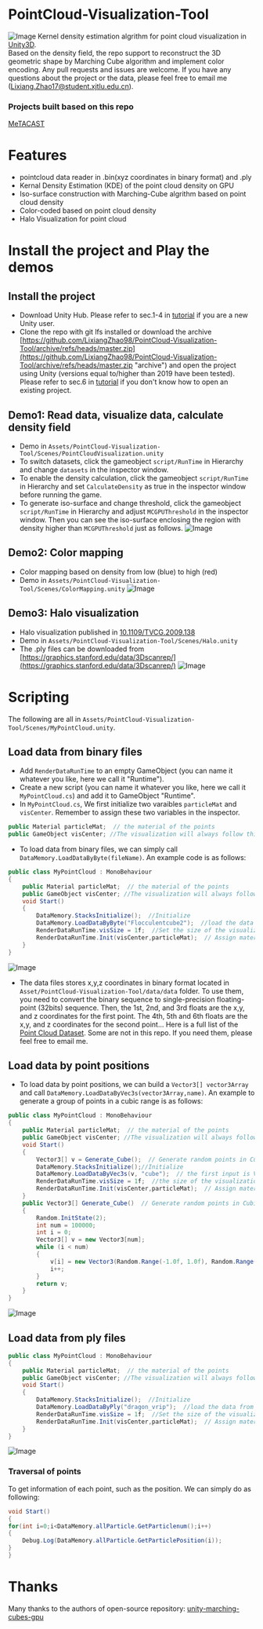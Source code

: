 PointCloud-Visualization-Tool
======

![Image](https://github.com/LixiangZhao98/asset/blob/master/Project/PointCloud-Visualization-Tool/pic/teaser.png "Image")
Kernel density estimation algrithm for point cloud visualization in [Unity3D](https://unity3d.com/get-unity/download "Unity download").\
Based on the density field, the repo support to reconstruct the 3D geometric shape by Marching Cube algorithm and implement color encoding.
Any pull requests and issues are welcome. If you have any questions about the project or the data, please feel free to email me (Lixiang.Zhao17@student.xjtlu.edu.cn).

### Projects built based on this repo
[MeTACAST](https://github.com/LixiangZhao98/MeTACAST "MeTACAST")

# Features
- pointcloud data reader in .bin(xyz coordinates in binary format) and .ply
- Kernal Density Estimation (KDE) of the point cloud density on GPU
- Iso-surface construction with Marching-Cube algrithm based on point cloud density
- Color-coded based on point cloud density
- Halo Visualization for point cloud

# Install the project and Play the demos

## Install the project
- Download Unity Hub. Please refer to sec.1-4 in [tutorial](https://github.com/LixiangZhao98/asset/blob/master/Tutorial/Unity_Setup_General.pdf) if you are a new Unity user.
- Clone the repo with git lfs installed or download the archive [https://github.com/LixiangZhao98/PointCloud-Visualization-Tool/archive/refs/heads/master.zip](https://github.com/LixiangZhao98/PointCloud-Visualization-Tool/archive/refs/heads/master.zip "archive") and open the project using Unity (versions equal to/higher than 2019 have been tested). Please refer to sec.6 in [tutorial](https://github.com/LixiangZhao98/asset/blob/master/Tutorial/Unity_Setup_General.pdf) if you don't know how to open an existing project.


## Demo1: Read data, visualize data, calculate density field
- Demo in `Assets/PointCloud-Visualization-Tool/Scenes/PointCloudVisualization.unity`
- To switch datasets, click the gameobject `script/RunTime` in Hierarchy and change `datasets` in the inspector window. 
- To enable the density calculation, click the gameobject `script/RunTime` in Hierarchy and set `CalculateDensity` as true in the inspector window before running the game. 
- To generate iso-surface and change threshold, click the gameobject `script/RunTime` in Hierarchy and adjust `MCGPUThreshold` in the inspector window. Then you can see the iso-surface enclosing the region with density higher than `MCGPUThreshold` just as follows.
![Image](https://github.com/LixiangZhao98/asset/blob/master/Project/PointCloud-Visualization-Tool/pic/marchingcube.png "Image")

## Demo2: Color mapping
- Color mapping based on density from low (blue) to high (red)
- Demo in `Assets/PointCloud-Visualization-Tool/Scenes/ColorMapping.unity`
![Image](https://github.com/LixiangZhao98/asset/blob/master/Project/PointCloud-Visualization-Tool/pic/FieldColor.png "Image")

## Demo3: Halo visualization
- Halo visualization published in [10.1109/TVCG.2009.138](https://ieeexplore.ieee.org/document/5290742 "Depth-Dependent Halos")
- Demo in `Assets/PointCloud-Visualization-Tool/Scenes/Halo.unity` 
- The .ply files can be downloaded from [https://graphics.stanford.edu/data/3Dscanrep/](https://graphics.stanford.edu/data/3Dscanrep/)
![Image](https://github.com/LixiangZhao98/asset/blob/master/Project/PointCloud-Visualization-Tool/pic/halos.png "Image")


# Scripting

The following are all in `Assets/PointCloud-Visualization-Tool/Scenes/MyPointCloud.unity`.
  
## Load data from binary files
- Add `RenderDataRunTime` to an empty GameObject (you can name it whatever you like, here we call it "Runtime").
- Create a new script (you can name it whatever you like, here we call it `MyPointCloud.cs`) and add it to GameObject "Runtime".
- In `MyPointCloud.cs`, We first initialize two varaibles `particleMat` and `visCenter`. Remember to assign these two variables in the inspector.
```c#
public Material particleMat;  // the material of the points
public GameObject visCenter; //The visualization will always follow this GameObject when starting the game. 
``` 
- To load data from binary files, we can simply call `DataMemory.LoadDataByByte(fileName)`. An example code is as follows:
```c#
public class MyPointCloud : MonoBehaviour
{
    public Material particleMat;  // the material of the points
    public GameObject visCenter; //The visualization will always follow the `Vis center` when starting the game. 
    void Start()
    {
        DataMemory.StacksInitialize();  //Initialize
        DataMemory.LoadDataByByte("Flocculentcube2");  //load the data from the the binary file; the input is the name of the binary file
        RenderDataRunTime.visSize = 1f;  //Set the size of the visualization as 1 meter
        RenderDataRunTime.Init(visCenter,particleMat);  // Assign materials and center to the RenderDataRunTime.cs`
    }
}
```
![Image](https://github.com/LixiangZhao98/asset/blob/master/Project/PointCloud-Visualization-Tool/pic/LoadBinary.png "Image")
- The data files stores x,y,z coordinates in binary format located in `Asset/PointCloud-Visualization-Tool/data/data` folder. To use them, you need to convert the binary sequence to single-precision floating-point (32bits) sequence. Then, the 1st, 2nd, and 3rd floats are the x,y, and z coordinates for the first point. The 4th, 5th and 6th floats are the x,y, and z coordinates for the second point...  Here is a full list of the [Point Cloud Dataset](https://github.com/LixiangZhao98/asset/blob/master/Project/PointCloud-Visualization-Tool/files/Data.pdf "Data"). Some are not in this repo. If you need them, please feel free to email me.

## Load data by point positions
- To load data by point positions, we can build a `Vector3[] vector3Array` and call `DataMemory.LoadDataByVec3s(vector3Array,name)`. An example to generate a group of points in a cubic range is as follows:
```c#
public class MyPointCloud : MonoBehaviour
{
    public Material particleMat;  // the material of the points
    public GameObject visCenter; //The visualization will always follow the `Vis center` when starting the game. 
    void Start()
    {
        Vector3[] v = Generate_Cube();  // Generate random points in Cubic shape
        DataMemory.StacksInitialize();//Initialize
        DataMemory.LoadDataByVec3s(v, "cube");  // the first input is Vector[], the second is the name of the data (you can name it as you like)
        RenderDataRunTime.visSize = 1f;  //the size of the visualization
        RenderDataRunTime.Init(visCenter,particleMat);  // Assign materials and center to the RenderDataRunTime.cs`
    }
    public Vector3[] Generate_Cube()  // Generate random points in Cubic shape
    {
        Random.InitState(2);
        int num = 100000;
        int i = 0;
        Vector3[] v = new Vector3[num];
        while (i < num)
        {
            v[i] = new Vector3(Random.Range(-1.0f, 1.0f), Random.Range(-1.0f, 1.0f), Random.Range(-1.0f, 1.0f));
            i++;
        }
        return v;
    }
}
```
![Image](https://github.com/LixiangZhao98/asset/blob/master/Project/PointCloud-Visualization-Tool/pic/LoadVec3s.png "Image")

## Load data from ply files

```c#
public class MyPointCloud : MonoBehaviour
{
    public Material particleMat;  // the material of the points
    public GameObject visCenter; //The visualization will always follow the `Vis center` when starting the game. 
    void Start()
    {
        DataMemory.StacksInitialize();  //Initialize
        DataMemory.LoadDataByPly("dragon_vrip");  //load the data from the the ply file; the input is the name of the binary file
        RenderDataRunTime.visSize = 1f;  //Set the size of the visualization as 1 meter
        RenderDataRunTime.Init(visCenter,particleMat);  // Assign materials and center to the RenderDataRunTime.cs`
    }
}
```
![Image](https://github.com/LixiangZhao98/asset/blob/master/Project/PointCloud-Visualization-Tool/pic/LoadPly.png "Image")
### Traversal of points
To get information of each point, such as the position. We can simply do as following:
```c#
void Start()
{
for(int i=0;i<DataMemory.allParticle.GetParticlenum();i++)
{
    Debug.Log(DataMemory.allParticle.GetParticlePosition(i));
}
}
```

# Thanks
Many thanks to the authors of open-source repository:
[unity-marching-cubes-gpu](https://github.com/pavelkouril/unity-marching-cubes-gpu "unity-marching-cubes-gpu")






